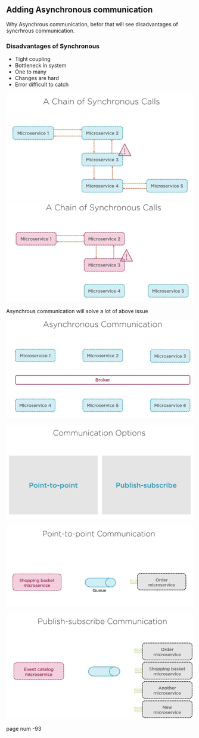 ## Adding Asynchronous communication

Why Asynchrous communication, befor that will see disadvantages of syncrhrous communication.

### Disadvantages of Synchronous

* Tight coupling
* Bottleneck in system
* One to many
* Changes are hard
* Error difficult to catch



![alt text](../img/Part2/chain-of-synch-calls.png)
![alt text](../img/Part2/chain-of-synch-calls-fail.png)

Asynchrous communication will solve a lot of above issue 

![alt text](../img/Part2/synch-comm.png)

![alt text](../img/Part2/types-of-async-comm.png)

![alt text](../img/Part2/point-2-point-comm.png)

![alt text](../img/Part2/publish-subs-comm.png)

page num -93